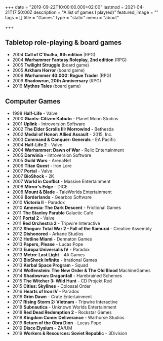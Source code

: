+++
date = "2019-09-22T10:00:00.000+02:00"
lastmod = 2021-04-21T17:50:00Z
description = "A list of games I play(ed)"
featured_image = ""
tags = []
title = "Games"
type = "static"
menu = "about"

+++
## Tabletop role-playing & board games

* 2004 **Call of C'thulhu, 6th edition** (RPG)
* 2004 **Warhammer Fantasy Roleplay, 2nd edition** (RPG)
* 2005 **Twilight Struggle** (board game)
* 2005 **Arkham Horror** (board game)
* 2009 **Warhammer 40.000: Rogue Trader** (RPG)
* 2009 **Shadowrun, 20th Anniversary** (RPG)
* 2016 **Mythos Tales** (board game)

## Computer Games

* 1998 **Half-Life** - Valve
* 2000 **Giants: Citizen Kabuto** - Planet Moon Studios
* 2001 **Uplink** - Introversion Software
* 2002 **The Elder Scrolls III: Morrowind** - Bethesda
* 2002 **Medal of Honor: Allied Assault** - 2015, Inc.
* 2003 **Command & Conquer: Generals** - EA Pacific
* 2004 **Half-Life 2** - Valve
* 2004 **Warhammer: Dawn of War** - Relic Entertainment
* 2005 **Darwinia** - Introversion Software
* 2005 **Guild Wars** - ArenaNet
* 2006 **Titan Quest** - Iron Lore
* 2007 **Portal** - Valve
* 2007 **BioShock** - 2K
* 2007 **World in Conflict** - Massive Entertainment
* 2008 **Mirror's Edge** - DICE
* 2008 **Mount & Blade** - TaleWorlds Entertainment
* 2009 **Borderlands** - Gearbox Software
* 2010 **Victoria II** - Paradox
* 2010 **Amnesia: The Dark Descent** - Frictional Games
* 2011 **The Stanley Parable** Galactic Cafe
* 2011 **Portal 2** - Valve
* 2011 **Red Orchestra 2** - Tripwire Interactive
* 2012 **Shogun: Total War 2 - Fall of the Samurai** - Creative Assembly
* 2012 **Dishonored** - Arkane Studios
* 2012 **Hotline Miami** - Dennaton Games
* 2013 **Papers, Please** - Lucas Pope
* 2013 **Europa Universalis IV** - Paradox
* 2013 **Metro: Last Light** - 4A Games
* 2013 **BioShock Infinite** - Irrational Games
* 2013 **Kerbal Space Program** - Squad
* 2014 **Wolfenstein: The New Order & The Old Blood** MachineGames
* 2014 **Shadowrun: Dragonfall** - Harebrained Schemes
* 2015 **The Witcher 3: Wild Hunt** - CD Projekt Red
* 2015 **Cities: Skylines** - Colossal Order
* 2016 **Hearts of Iron IV** - Paradox
* 2016 **Grim Dawn** - Crate Entertainment
* 2017 **Rising Storm 2: Vietnam** - Tripwire Interactive
* 2018 **Subnautica** - Unknown Worlds Entertainment
* 2018 **Red Dead Redemption 2** - Rockstar Games
* 2018 **Kingdom Come: Deliverance** - Warhorse Studios
* 2019 **Return of the Obra Dinn** - Lucas Pope
* 2019 **Disco Elysium** - ZA/UM
* 2019 **Workers & Resources: Soviet Republic** - 3Division
